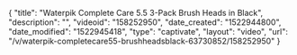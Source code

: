{
    "title": "Waterpik Complete Care 5.5 3-Pack Brush Heads in Black",
    "description": "",
    "videoid": "158252950",
    "date_created": "1522944800",
    "date_modified": "1522945418",
    "type": "captivate",
    "layout": "video",
    "url": "\/v\/waterpik-completecare55-brushheadsblack-63730852\/158252950"
}